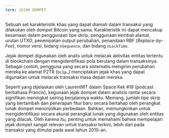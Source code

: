 ```yaml
---
term: JEJAK DOMPET
---
```


Sebuah set karakteristik khas yang dapat diamati dalam transaksi yang dilakukan oleh dompet Bitcoin yang sama. Karakteristik ini dapat mencakup kesamaan dalam penggunaan tipe skrip, penggunaan kembali alamat, urutan UTXO, penempatan output perubahan, penandaan RBF (*Replace-by-Fee*), nomor versi, bidang `nSequence`, dan bidang `nLockTime`.

Jejak dompet digunakan oleh analis untuk melacak aktivitas entitas tertentu di blockchain dengan mengidentifikasi pola berulang dalam transaksinya. Sebagai contoh, pengguna yang secara sistematis mengirim perubahan mereka ke alamat P2TR (`bc1p…`) menciptakan jejak khas yang dapat digunakan untuk melacak transaksi masa depan mereka.

Seperti yang dijelaskan oleh LaurentMT dalam Space Kek #19 (podcast berbahasa Prancis), kegunaan jejak dompet dalam analisis rantai secara signifikan meningkat seiring berjalannya waktu. Memang, jumlah tipe skrip yang bertambah dan penerapan fitur baru secara bertahap oleh perangkat lunak dompet menonjolkan perbedaan. Bahkan, memungkinkan untuk mengidentifikasi secara akurat perangkat lunak yang digunakan oleh entitas yang dilacak. Oleh karena itu, penting untuk memahami bahwa mempelajari jejak dompet sangat relevan untuk transaksi terkini, lebih dari pada transaksi yang dimulai pada awal tahun 2010-an.